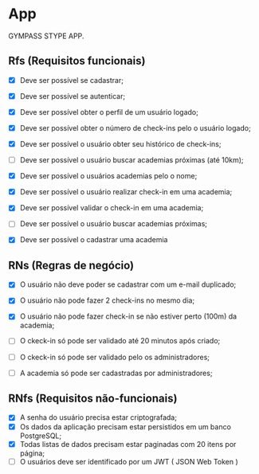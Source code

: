 # App


GYMPASS STYPE APP.

## Rfs (Requisitos funcionais)

- [x] Deve ser possível se cadastrar;
- [x] Deve ser possível se autenticar;
- [x] Deve ser possível obter o perfil de um usuário logado;
- [x] Deve ser possível obter o número de check-ins pelo o usuário logado;
- [x] Deve ser possível o usuário obter seu histórico de check-ins;
- [ ] Deve ser possível o usuário buscar academias próximas (até 10km);
- [x] Deve ser possível o usuários academias pelo o nome;
- [x] Deve ser possível o usuário realizar check-in em uma academia;
- [x] Deve ser possível validar o check-in em uma academia;
- [ ] Deve ser possível o usuário buscar academias próximas;
- [x] Deve ser possível o cadastrar uma academia

 
## RNs (Regras de negócio)

- [x]  O usuário não deve poder se cadastrar com um e-mail duplicado;
- [x]  O usuário não pode fazer 2 check-ins no mesmo dia;
- [x]  O usuário não pode fazer check-in se não estiver perto (100m) da academia;
- [ ]  O ckeck-in só pode ser validado até 20 minutos após criado;
- [ ]  O ckeck-in só pode ser validado pelo os administradores;
- [ ]  A academia só pode ser cadastradas por administradores;


## RNfs (Requisitos não-funcionais)

- [x] A senha do usuário precisa estar criptografada;
- [x] Os dados da aplicação precisam estar persistidos em um banco PostgreSQL;
- [x] Todas listas de dados precisam estar paginadas com 20 itens por página;
- [ ] O usuários deve ser identificado por um JWT ( JSON Web Token )